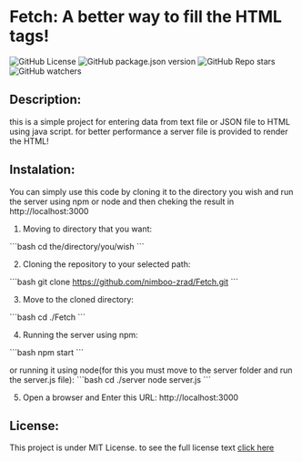 # Fetch: A better way to fill the HTML tags!
![GitHub License](https://img.shields.io/github/license/Nimboo-zrad/Fetch)
![GitHub package.json version](https://img.shields.io/github/package-json/v/Nimboo-zrad/Fetch)
![GitHub Repo stars](https://img.shields.io/github/stars/nimboo-zrad/Fetch)
![GitHub watchers](https://img.shields.io/github/watchers/nimboo-zrad/Fetch)


## Description: 
this is a simple project for entering data from text file or JSON file to HTML using java script.
for better performance a server file is provided to render  the HTML!

## Instalation: 
You can simply use this code by cloning it to the directory you wish and run the server using npm or node and then cheking the result in http://localhost:3000

1. Moving to directory that you want:

\```bash
cd the/directory/you/wish
\```

2. Cloning the repository to your selected path:

\```bash
git clone https://github.com/nimboo-zrad/Fetch.git
\```

3. Move to the cloned directory:

\```bash
cd ./Fetch
\```

4. Running the server using npm:

\```bash
npm start
\```

or running it using node(for this you must move to the server folder and run the server.js file):
\```bash
cd ./server
node server.js
\```

5. Open a browser and Enter this URL:
http://localhost:3000

## License:
This project is under MIT License. to see the full license text [click here](LICENSE)



 


